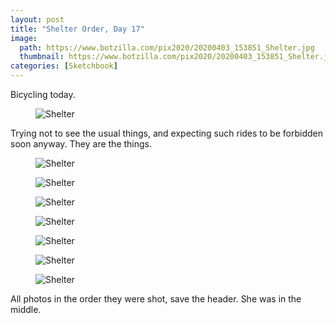 ```yaml
---
layout: post
title: "Shelter Order, Day 17"
image:
  path: https://www.botzilla.com/pix2020/20200403_153851_Shelter.jpg
  thumbnail: https://www.botzilla.com/pix2020/20200403_153851_Shelter.jpg
categories: [Sketchbook]
---
```


Bicycling today.

<figure class="align-center">
<img alt="Shelter" src="https://botzilla.com/pix2020/bjorke_Shelter_KBXF7983.jpg">
</figure>

Trying not to see the usual things, and expecting such rides to be forbidden soon anyway. They are the things.

<!--more-->

<figure class="align-center">
<img alt="Shelter" src="https://botzilla.com/pix2020/bjorke_Shelter_KBXF7988.jpg">
</figure>

<figure class="align-center">
<img alt="Shelter" src="https://botzilla.com/pix2020/bjorke_Shelter_KBXF7998.jpg">
</figure>

<figure class="align-center">
<img alt="Shelter" src="https://botzilla.com/pix2020/bjorke_Shelter_KBXF8004.jpg">
</figure>

<figure class="align-center">
<img alt="Shelter" src="https://botzilla.com/pix2020/bjorke_Shelter_KBXF8013.jpg">
</figure>

<figure class="align-center">
<img alt="Shelter" src="https://botzilla.com/pix2020/bjorke_Shelter_KBXF8015.jpg">
</figure>

<figure class="align-center">
<img alt="Shelter" src="https://botzilla.com/pix2020/bjorke_Shelter_KBXF8016.jpg">
</figure>

<figure class="align-center">
<img alt="Shelter" src="https://botzilla.com/pix2020/bjorke_Shelter_KBXF8017.jpg">
</figure>

All photos in the order they were shot, save the header. She was in the middle.
